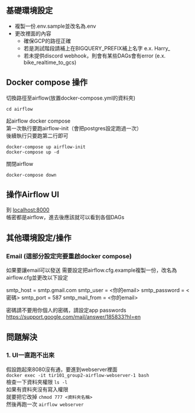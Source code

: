 ## 基礎環境設定
- 複製一份.env.sample並改名為.env
- 更改裡面的內容
  - 確保GCP的路徑正確
  - 若是測試階段請補上在BIGQUERY_PREFIX補上名字 e.x. Harry_
  - 若未提供discord webhook，則會有某些DAGs會有error (e.x. bike_realtime_to_gcs)

## Docker compose 操作
切換路徑至airflow(放置docker-compose.yml的資料夾)
```
cd airflow
```
起airflow docker compose\
第一次執行要跑airflow-init（會把postgres設定跑過一次）\
後續執行只要跑第二行即可
```
docker-compose up airflow-init
docker-compose up -d 
```

關閉airflow
```
docker-compose down
```

## 操作Airflow UI
到 [localhost:8000](localhost:8000)\
帳密都是airflow，進去後應該就可以看到各個DAGs

## 其他環境設定/操作
### Email (這部分設定完要重啟docker compose)
如果要讓email可以發送
需要設定把airflow.cfg.example複製一份，改名為airflow.cfg並更改以下設定

smtp_host = smtp.gmail.com
smtp_user = <你的email>
smtp_password = <密碼>
smtp_port = 587
smtp_mail_from = <你的email>

密碼請不要用你個人的密碼，請設定app passwords
https://support.google.com/mail/answer/185833?hl=en



## 問題解決
### 1. UI一直跑不出來
假設跑起來8080沒有通，要進到webserver裡面\
``` docker exec -it tir101_group2-airflow-webserver-1 bash ```\
檢查一下資料夾權限 ```ls -l```\
如果有資料夾沒有寫入權限\
就要把它改掉 ```chmod 777 <資料夾名稱>```\
然後再跑一次 ```airflow webserver```